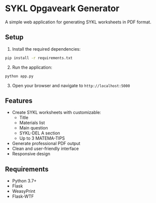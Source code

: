 # SYKL Opgaveark Generator

A simple web application for generating SYKL worksheets in PDF format.

## Setup

1. Install the required dependencies:
```bash
pip install -r requirements.txt
```

2. Run the application:
```bash
python app.py
```

3. Open your browser and navigate to `http://localhost:5000`

## Features

- Create SYKL worksheets with customizable:
  - Title
  - Materials list
  - Main question
  - SYKL-DEL A section
  - Up to 3 MATEMA-TIPS
- Generate professional PDF output
- Clean and user-friendly interface
- Responsive design

## Requirements

- Python 3.7+
- Flask
- WeasyPrint
- Flask-WTF
